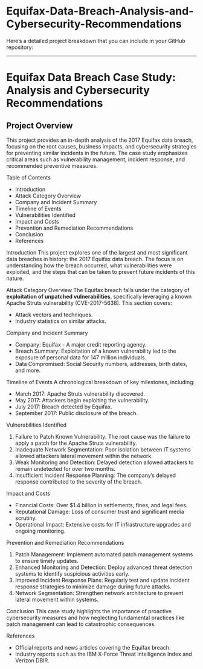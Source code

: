 # Equifax-Data-Breach-Analysis-and-Cybersecurity-Recommendations

Here’s a detailed project breakdown that you can include in your GitHub repository:

---

# Equifax Data Breach Case Study: Analysis and Cybersecurity Recommendations

## Project Overview
This project provides an in-depth analysis of the 2017 Equifax data breach, focusing on the root causes, business impacts, and cybersecurity strategies for preventing similar incidents in the future. The case study emphasizes critical areas such as vulnerability management, incident response, and recommended preventive measures.

Table of Contents
- Introduction
- Attack Category Overview
- Company and Incident Summary
- Timeline of Events
- Vulnerabilities Identified
- Impact and Costs
- Prevention and Remediation Recommendations
- Conclusion
- References

Introduction
This project explores one of the largest and most significant data breaches in history: the 2017 Equifax data breach. The focus is on understanding how the breach occurred, what vulnerabilities were exploited, and the steps that can be taken to prevent future incidents of this nature.

Attack Category Overview
The Equifax breach falls under the category of **exploitation of unpatched vulnerabilities**, specifically leveraging a known Apache Struts vulnerability (CVE-2017-5638). This section covers:
- Attack vectors and techniques.
- Industry statistics on similar attacks.

Company and Incident Summary
- Company: Equifax - A major credit reporting agency.
- Breach Summary: Exploitation of a known vulnerability led to the exposure of personal data for 147 million individuals.
- Data Compromised: Social Security numbers, addresses, birth dates, and more.

Timeline of Events
A chronological breakdown of key milestones, including:
- March 2017: Apache Struts vulnerability discovered.
- May 2017: Attackers begin exploiting the vulnerability.
- July 2017: Breach detected by Equifax.
- September 2017: Public disclosure of the breach.

Vulnerabilities Identified
1. Failure to Patch Known Vulnerability: The root cause was the failure to apply a patch for the Apache Struts vulnerability.
2. Inadequate Network Segmentation: Poor isolation between IT systems allowed attackers lateral movement within the network.
3. Weak Monitoring and Detection: Delayed detection allowed attackers to remain undetected for over two months.
4. Insufficient Incident Response Planning: The company’s delayed response contributed to the severity of the breach.

Impact and Costs
- Financial Costs: Over $1.4 billion in settlements, fines, and legal fees.
- Reputational Damage: Loss of consumer trust and significant media scrutiny.
- Operational Impact: Extensive costs for IT infrastructure upgrades and ongoing monitoring.

Prevention and Remediation Recommendations
1. Patch Management: Implement automated patch management systems to ensure timely updates.
2. Enhanced Monitoring and Detection: Deploy advanced threat detection systems to identify suspicious activities early.
3. Improved Incident Response Plans: Regularly test and update incident response strategies to minimize damage during future attacks.
4. Network Segmentation: Strengthen network architecture to prevent lateral movement within systems.

Conclusion
This case study highlights the importance of proactive cybersecurity measures and how neglecting fundamental practices like patch management can lead to catastrophic consequences.

References
- Official reports and news articles covering the Equifax breach.
- Industry reports such as the IBM X-Force Threat Intelligence Index and Verizon DBIR.
